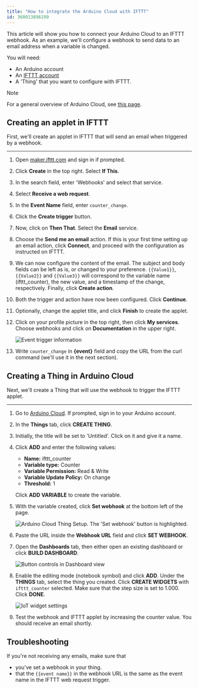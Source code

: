 ```yaml
---
title: "How to integrate the Arduino Cloud with IFTTT"
id: 360013896199
---
```


This article will show you how to connect your Arduino Cloud to an IFTTT webhook. As an example, we'll configure a webhook to send data to an email address when a variable is changed.

 You will need:

* An Arduino account
* An [IFTTT account](https://ifttt.com/)
* A 'Thing' that you want to configure with IFTTT.

> [!NOTE]
> For a general overview of Arduino Cloud, see [this page](https://www.arduino.cc/en/IoT/HomePage).

## Creating an applet in IFTTT

First, we'll create an applet in IFTTT that will send an email when triggered by a webhook.

---

1. Open [maker.ifttt.com](https://maker.ifttt.com/) and sign in if prompted.

2. Click **Create** in the top right. Select **If This**.

3. In the search field, enter 'Webhooks' and select that service.

4. Select **Receive a web request**.

5. In the **Event Name** field, enter `counter_change`.

6. Click the **Create trigger** button.

7. Now, click on **Then That**. Select the **Email** service.

8. Choose the **Send me an email** action. If this is your first time setting up an email action, click **Connect**, and proceed with the configuration as instructed on IFTTT.

9. We can now configure the content of the email. The subject and body fields can be left as is, or changed to your preference. `{{Value1}}`, `{{Value2}}` and `{{Value3}}` will correspond to the variable name (ifttt_counter), the new value, and a timestamp of the change, respectively. Finally, click **Create action**.

10. Both the trigger and action have now been configured. Click **Continue**.

11. Optionally, change the applet title, and click **Finish** to create the applet.

12. Click on your profile picture in the top right, then click **My services**. Choose webhooks and click on **Documentation** in the upper right.

    ![Event trigger information](img/IFTTT7.png)

13. Write `counter_change` in **{event}** field and copy the URL from the curl command (we'll use it in the next section).

## Creating a Thing in Arduino Cloud

Next, we'll create a Thing that will use the webhook to trigger the IFTTT applet.

---

1. Go to [Arduino Cloud](https://app.arduino.cc/). If prompted, sign in to your Arduino account.

2. In the **Things** tab, click **CREATE THING**.

3. Initially, the title will be set to 'Untitled'. Click on it and give it a name.

4. Click **ADD** and enter the following values:

   * **Name:** ifttt_counter
   * **Variable type:** Counter
   * **Variable Permission:** Read & Write
   * **Variable Update Policy:** On change
   * **Threshold:** 1

   Click **ADD VARIABLE** to create the variable.

5. With the variable created, click **Set webhook** at the bottom left of the page.

   ![Arduino Cloud Thing Setup. The 'Set webhook' button is highlighted.](img/IFTTT3.png)

6. Paste the URL inside the **Webhook URL** field and click **SET WEBHOOK**.

7. Open the **Dashboards** tab, then either open an existing dashboard or click **BUILD DASHBOARD**.

   ![Button controls in Dashboard view](img/iot_buttons.png)

8. Enable the editing mode (notebook symbol) and click **ADD**. Under the **THINGS** tab, select the thing you created. Click **CREATE WIDGETS** with `ifttt_counter` selected. Make sure that the step size is set to 1.000. Click **DONE**.

   ![IoT widget settings](img/widget_settings.png)

9. Test the webhook and IFTTT applet by increasing the counter value. You should receive an email shortly.

## Troubleshooting

If you're not receiving any emails, make sure that

* you've set a webhook in your thing.
* that the `{{event name}}` in the webhook URL is the same as the event name in the IFTTT web request trigger.
